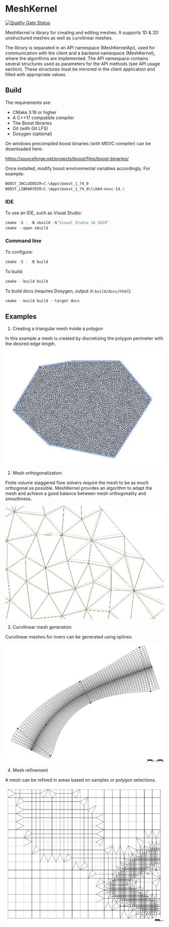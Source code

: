 # MeshKernel
[![Quality Gate Status](https://sonarcloud.io/api/project_badges/measure?project=Deltares_Grid_Editor_back-end&metric=alert_status)](https://sonarcloud.io/dashboard?id=Deltares_Grid_Editor_back-end)

MeshKernel is library for creating and editing meshes.
It supports 1D & 2D unstructured meshes as well as curvilinear meshes.

The library is separated in an API namespace (MeshKernelApi), used for communication with the client and a backend namespace (MeshKernel), where the algorithms are implemented. 
The API namespace contains several structures used as parameters for the API methods (see API usage section). 
These structures must be mirrored in the client application and filled with appropriate values.

## Build

The requirements are:
- CMake 3.19 or higher
- A C++17 compatible compiler
- The Boost libraries
- Git (with Git LFS)
- Doxygen (optional)


On windows precompiled boost binaries (with MSVC compiler) can be downloaded here:

https://sourceforge.net/projects/boost/files/boost-binaries/ 

Once installed, modify boost environmental variables accordingly. For example:
```powershell
BOOST_INCLUDEDIR=C:\Apps\boost_1_74_0
BOOST_LIBRARYDIR=C:\Apps\boost_1_74_0\lib64-msvc-14.2
```
### IDE
To use an IDE, such as Visual Studio:

```powershell
cmake -S . -B xbuild -G"Visual Studio 16 2019"
cmake --open xbuild
```
### Command line
To configure:
```powershell
cmake -S . -B build
```

To build:
```powershell
cmake --build build
```

To build docs (requires Doxygen, output in `build/docs/html`):
```powershell
cmake --build build --target docs
```


## Examples

1. Creating a triangular mesh inside a polygon

In this example a mesh is created by discretizing the polygon perimeter with the desired edge length.

![alt tag](docs/images/TriangularMeshInPolygon.jpg)

2. Mesh orthogonalization

Finite volume staggered flow solvers require the mesh to be as much orthogonal as possible. 
MeshKernel provides an algorithm to adapt the mesh and achieve a good balance between mesh orthogonality and smoothness.

![alt tag](docs/images/MeshOrthogonalization.jpg)

3. Curvilinear mesh generation

Curvilinear meshes for rivers can be generated using splines.

![alt tag](docs/images/OrthogonalCurvilinearGrid.jpg)

4. Mesh refinement

A mesh can be refined in areas based on samples or polygon selections. 

![alt tag](docs/images/GridRefinement.jpg)
